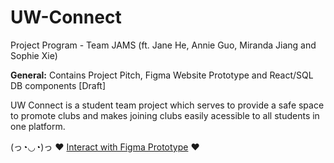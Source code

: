 # UW-Connect
Project Program - Team JAMS (ft. Jane He, Annie Guo, Miranda Jiang and Sophie Xie)


<strong>General:</strong> Contains Project Pitch, Figma Website Prototype and React/SQL DB components [Draft]

UW Connect is a student team project which serves to provide a safe space to promote clubs and makes joining clubs easily acessible to all students in one platform.

<p>(っ◔◡◔)っ ♥ <a href="https://www.figma.com/proto/ruJ3TCLhLgO7D1lmpzDPHT/UW-Connect?node-id=65%3A1470&scaling=scale-down&page-id=0%3A1">Interact with Figma Prototype</a> ♥ </p> 


